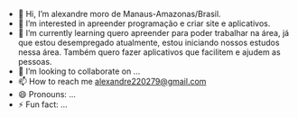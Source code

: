 - 👋 Hi, I’m alexandre moro de Manaus-Amazonas/Brasil.
- 👀 I’m interested in apreender programação e criar site e aplicativos.
- 🌱 I’m currently learning quero apreender para poder trabalhar na área, já que estou desempregado atualmente, estou iniciando nossos estudos nessa área. Também quero fazer aplicativos que facilitem e ajudem as pessoas.
- 💞️ I’m looking to collaborate on ...
- 📫 How to reach me alexandre220279@gmail.com 
- 😄 Pronouns: ...
- ⚡ Fun fact: ...

<!---
alexandre220279/alexandre220279 is a ✨ special ✨ repository because its `README.md` (this file) appears on your GitHub profile.
You can click the Preview link to take a look at your changes.
--->
